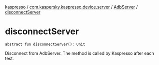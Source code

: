 [kaspresso](../../index.md) / [com.kaspersky.kaspresso.device.server](../index.md) / [AdbServer](index.md) / [disconnectServer](./disconnect-server.md)

# disconnectServer

`abstract fun disconnectServer(): Unit`

Disconnect from AdbServer.
The method is called by Kaspresso after each test.

